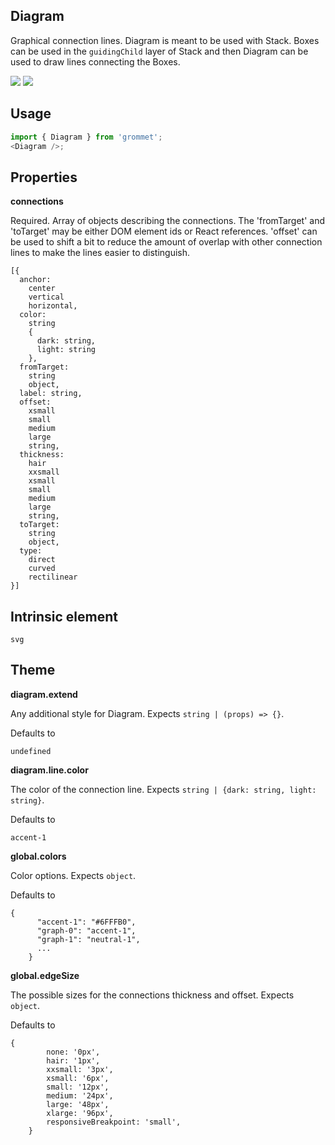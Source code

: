 ## Diagram

Graphical connection lines. Diagram is meant to be used with Stack.
Boxes can be used in the `guidingChild` layer of Stack and then
Diagram can be used to draw lines connecting the Boxes.

[![](https://cdn-images-1.medium.com/fit/c/120/120/1*TD1P0HtIH9zF0UEH28zYtw.png)](https://storybook.grommet.io/?selectedKind=Diagram&full=0&addons=0&stories=1&panelRight=0) [![](https://codesandbox.io/static/img/play-codesandbox.svg)](https://codesandbox.io/s/github/grommet/grommet-sandbox?initialpath=diagram&module=%2Fsrc%2FDiagram.js)

## Usage

```javascript
import { Diagram } from 'grommet';
<Diagram />;
```

## Properties

**connections**

Required. Array of objects describing the connections.
The 'fromTarget' and 'toTarget' may be either DOM element ids or
React references.
'offset' can be used to shift a bit to reduce the amount of overlap
with other connection lines to make the lines easier to distinguish.

```
[{
  anchor:
    center
    vertical
    horizontal,
  color:
    string
    {
      dark: string,
      light: string
    },
  fromTarget:
    string
    object,
  label: string,
  offset:
    xsmall
    small
    medium
    large
    string,
  thickness:
    hair
    xxsmall
    xsmall
    small
    medium
    large
    string,
  toTarget:
    string
    object,
  type:
    direct
    curved
    rectilinear
}]
```

## Intrinsic element

```
svg
```

## Theme

**diagram.extend**

Any additional style for Diagram. Expects `string | (props) => {}`.

Defaults to

```
undefined
```

**diagram.line.color**

The color of the connection line. Expects `string | {dark: string, light: string}`.

Defaults to

```
accent-1
```

**global.colors**

Color options. Expects `object`.

Defaults to

```
{
      "accent-1": "#6FFFB0",
      "graph-0": "accent-1",
      "graph-1": "neutral-1",
      ...
    }
```

**global.edgeSize**

The possible sizes for the connections thickness and offset. Expects `object`.

Defaults to

```
{
        none: '0px',
        hair: '1px',
        xxsmall: '3px',
        xsmall: '6px',
        small: '12px',
        medium: '24px',
        large: '48px',
        xlarge: '96px',
        responsiveBreakpoint: 'small',
    }
```
